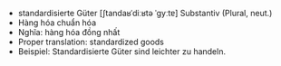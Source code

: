 - standardisierte Güter	[ʃtandaʁˈdiːʁtə ˈɡyːtɐ]	Substantiv (Plural, neut.)
- Hàng hóa chuẩn hóa
- Nghĩa: hàng hóa đồng nhất
- Proper translation: standardized goods
- Beispiel: Standardisierte Güter sind leichter zu handeln.